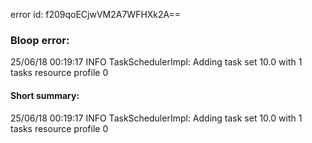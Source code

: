 error id: f209qoECjwVM2A7WFHXk2A==
### Bloop error:

25/06/18 00:19:17 INFO TaskSchedulerImpl: Adding task set 10.0 with 1 tasks resource profile 0
#### Short summary: 

25/06/18 00:19:17 INFO TaskSchedulerImpl: Adding task set 10.0 with 1 tasks resource profile 0
